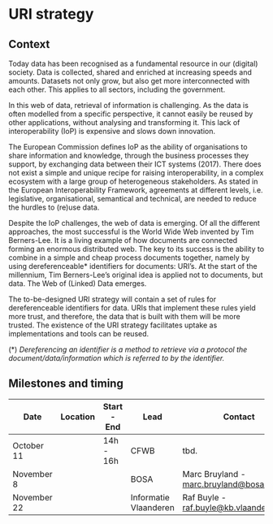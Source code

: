 # URI strategy

## Context


Today data has been recognised as a fundamental resource in our (digital) society. Data is collected, shared and enriched at
increasing speeds and amounts. Datasets not only grow, but also get more interconnected with each other. This applies to all sectors,
including the government.

In this web of data, retrieval of information is challenging. As the data is often modelled from a specific perspective,
it cannot easily be reused by other applications, without analysing and transforming it. This lack of interoperability (IoP) is
expensive and slows down innovation.

The European Commission defines IoP as the ability of organisations to share information and knowledge, through the business processes
they support, by exchanging data between their ICT systems (2017). There does not exist a simple and unique recipe for raising
interoperability, in a complex ecosystem with a large group of heterogeneous stakeholders.
As stated in the European Interoperability Framework, agreements at different levels, i.e. legislative, organisational,
semantical and technical, are needed to reduce the hurdles to (re)use data.

Despite the IoP challenges, the web of data is emerging. Of all the different approaches,
the most successful is the World Wide Web invented by Tim Berners-Lee. It is a living example of how documents are connected forming
an enormous distributed web. The key to its success is the ability to combine in a simple and cheap process documents together,
namely by using dereferenceable* identifiers for documents: URI’s. At the start of the millennium,
Tim Berners-Lee’s original idea is applied not to documents, but data. The Web of (Linked) Data emerges.

The to-be-designed URI strategy will contain a set of rules for dereferenceable identifiers for data.
URIs that implement these rules yield more trust, and therefore, the data that is built with them will be more trusted.
The existence of the URI strategy facilitates uptake as implementations and tools can be reused.

(*) _Dereferencing an identifier is a method to retrieve via a protocol the document/data/information which is referred to by the identifier._

## Milestones and timing

| Date | Location | Start - End | Lead | Contact | Register | 
| ---- | -------- | ----- | ---- | ------- | ----- | 
| October 11 |    | 14h - 16h | CFWB | tbd. | |
| November 8 |    |  | BOSA | Marc Bruyland - <marc.bruyland@bosa.fgov.be> | |
| November 22 |   |  | Informatie Vlaanderen | Raf Buyle - <raf.buyle@kb.vlaanderen.be> | |
